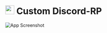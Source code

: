 # <img src=https://cdn.icon-icons.com/icons2/3132/PNG/512/discord_social_network_communication_interaction_message_icon_192260.png style="height:1em;"/> Custom Discord-RP

![App Screenshot](https://i.ibb.co/25Nr6zr/Screenshot-2024-12-29-101328.png)
